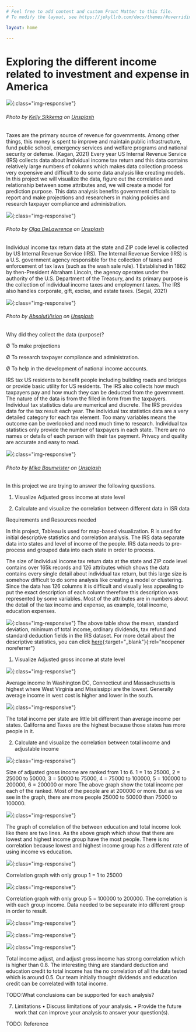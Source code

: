 ```yaml
---
# Feel free to add content and custom Front Matter to this file.
# To modify the layout, see https://jekyllrb.com/docs/themes/#overriding-theme-defaults

layout: home

---
```


<h1>Exploring the different income related to investment and expense in America</h1>

![](assets/title.jpg){:class="img-responsive"}
<h6>Photo by <a href="https://unsplash.com/@kellysikkema?utm_source=unsplash&amp;utm_medium=referral&amp;utm_content=creditCopyText">Kelly Sikkema</a> on <a href="https://unsplash.com/s/photos/income-tax?utm_source=unsplash&amp;utm_medium=referral&amp;utm_content=creditCopyText">Unsplash</a></h6>


Taxes are the primary source of revenue for governments. Among other things, this money is spent to improve and maintain public infrastructure, 
fund public school, emergency services and welfare programs and national security or defense. (Kagan, 2021) 
Every year US Internal Revenue Service (IRS) collects data about Individual income tax return and this data contains relatively large numbers of columns which makes data collection 
process very expensive and difficult to do some data analysis like creating models. In this project we will visualize the data, 
figure out the correlation and relationship between some attributes and, we will create a model for prediction purpose. 
This data analysis benefits government officials to report and make projections and researchers in making policies and research taxpayer compliance and administration.		

![](assets/title3.jpg){:class="img-responsive"}
<h6>Photo by <a href="https://unsplash.com/@walkingondream?utm_source=unsplash&amp;utm_medium=referral&amp;utm_content=creditCopyText">Olga DeLawrence</a> on <a href="https://unsplash.com/s/photos/tax?utm_source=unsplash&amp;utm_medium=referral&amp;utm_content=creditCopyText">Unsplash</a></h6>


Individual income tax return data at the state and ZIP code level is collected by US Internal Revenue Service (IRS). 
The Internal Revenue Service (IRS) is a U.S. government agency responsible for the collection of taxes and enforcement of tax laws (such as the wash sale rule).
1 Established in 1862 by then-President Abraham Lincoln, the agency operates under the authority of the U.S. Department of the Treasury, 
and its primary purpose is the collection of individual income taxes and employment taxes. The IRS also handles corporate, gift, excise, and estate taxes. (Segal, 2021)

![](assets/absolutvision-82TpEld0_e4-unsplash.jpg){:class="img-responsive"}
<h6>Photo by <a href="https://unsplash.com/@freegraphictoday?utm_source=unsplash&amp;utm_medium=referral&amp;utm_content=creditCopyText">AbsolutVision</a> on <a href="https://unsplash.com/s/photos/purpose?utm_source=unsplash&amp;utm_medium=referral&amp;utm_content=creditCopyText">Unsplash</a></h6>

Why did they collect the data (purpose)?

Ø To make projections

Ø To research taxpayer compliance and administration.

Ø To help in the development of national income accounts.

IRS tax US residents to benefit people including building roads and bridges or provide basic utility for US residents. 
The IRS also collects how much taxpayers pay and how much they can be deducted from the government. 
The nature of the data is from the filled in form from the taxpayers. 
Individual tax statistics data are numerical and discrete. The IRS provides data for the tax result each year. 
The individual tax statistics data are a very detailed category for each tax element. 
Too many variables means the outcome can be overlooked and need much time to research. 
Individual tax statistics only provide the number of taxpayers in each state. 
There are no names or details of each person with their tax payment. Privacy and quality are accurate and easy to read. 

![](assets/title4.jpg){:class="img-responsive"}
<h6>Photo by <a href="https://unsplash.com/@mbaumi?utm_source=unsplash&amp;utm_medium=referral&amp;utm_content=creditCopyText">Mika Baumeister</a> on <a href="https://unsplash.com/s/photos/excel?utm_source=unsplash&amp;utm_medium=referral&amp;utm_content=creditCopyText">Unsplash</a></h6>

In this project we are trying to answer the following questions.

1) Visualize Adjusted gross income at state level

2) Calculate and visualize the correlation between different data in ISR data

Requirements and Resources needed

In this project, Tableau is used for map-based visualization. R is used for initial descriptive statistics and correlation analysis. 
The IRS data separate data into states and level of income of the people. IRS data needs to pre-process and grouped data into each state in order to process.  

The size of Individual income tax return data at the state and ZIP code level contains over 165k records and 126 attributes which shows the data contains every single detail about individual tax return, 
but this large size is somehow difficult to do some analysis like creating a model or clustering. 
Since the data has 126 columns it is difficult and visually less appealing to put the exact description of each column therefore this description was represented by some variables. 
Most of the attributes are in numbers about the detail of the tax income and expense, as example, total income, education expenses. 

![](assets/daatasetDescribtion.png){:class="img-responsive"}
The above table show the mean, standard deviation, minimum of total income, ordinary dividends, tax refund and standard deduction fields in the IRS dataset.
For more detail about the descriptive statistics, you can click [here](https://github.com/ylchan2/AIT580Project1/blob/main/analysis/AIT580final.ipynb){:target="_blank"}{:rel="noopener noreferrer"}

1) Visualize Adjusted gross income at state level

![](assets/tax_income.png){:class="img-responsive"}

Average income In Washington DC, Connecticut and Massachusetts is highest  where West Virginia and Mississippi are the lowest. Generally average income in west cost is higher and lower in the south.

![](assets/total_income1.jpg){:class="img-responsive"}

The total income per state are little bit different than average income per states. Californa and Taxes are the highest because those states has more people in it. 

2) Calculate and visualize the correlation between total income and adjustable income

![](assets/total_income_vs_adjustable_income.jpg){:class="img-responsive"}

Size of adjusted gross income are ranked from 1 to 6. 1 = 1 to 25000, 2 = 25000 to 50000, 3 = 50000 to 75000, 4 = 75000 to 100000, 5 = 100000 to 200000, 6 = 200000 or more
The above graph show the total income per each of the ranked. Most of the people are at 200000 or more. But as we see in the graph, there are more people 25000 to 50000 than 75000 to 100000.

![](assets/educationvstotalincome.png){:class="img-responsive"}

The graph of correlation of the between education and total income look like there are two lines. As the above graph which show that there are lowest and highest income group have the most people.
There is no correlation because lowest and highest income group has a different rate of using income vs education.

![](assets/correlationagi1.png){:class="img-responsive"}

Correlation graph with only group 1 = 1 to 25000

![](assets/correlationagi5.png){:class="img-responsive"}

Correlation graph with only group 5 = 100000 to 200000. The correlation is with each group income. Data needed to be sepearate into different group in order to result.


![](assets/corrItemizeddeductionandTaxableIncome.png){:class="img-responsive"}

![](assets/corrStandardDeduction.png){:class="img-responsive"}


![](assets/correlation.jpg){:class="img-responsive"}

Total income adjust, and adjust gross income has strong correlation which is higher than 0.8.
The interesting thing are standard deduction and education credit to total income has the no correlation of all the data tested which is around 0.5. 
Our team initially thought dividends and education credit can be correlated with total income.


TODO:What conclusions can be supported for each analysis?

7) Limitations
• Discuss limitations of your analysis.
• Provide the future work that can improve your analysis to answer your question(s). 


TODO: Reference

